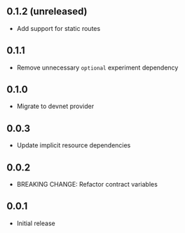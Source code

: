 ## 0.1.2 (unreleased)

- Add support for static routes

## 0.1.1

- Remove unnecessary `optional` experiment dependency

## 0.1.0

- Migrate to devnet provider

## 0.0.3

- Update implicit resource dependencies

## 0.0.2

- BREAKING CHANGE: Refactor contract variables

## 0.0.1

- Initial release
